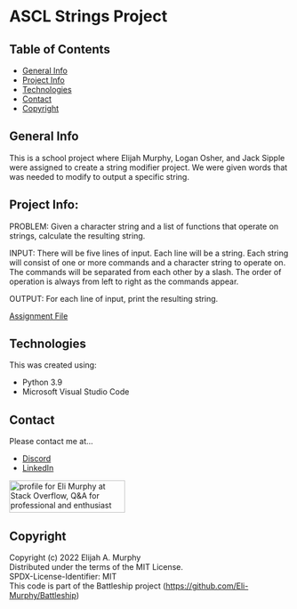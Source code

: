 # ASCL Strings Project

## Table of Contents
* [General Info](#general-info)
* [Project Info](#project-info)
* [Technologies](#technologies)
* [Contact](#contact)
* [Copyright](#Copyright)

## General Info

This is a school project where Elijah Murphy, Logan Osher, and Jack Sipple were assigned to create a string modifier project. We were given words that was needed to modify to output a specific string.

## Project Info:
PROBLEM: Given a character string and a list of functions that operate on strings,
calculate the resulting string.  

INPUT: There will be five lines of input. Each line will be a string. Each string will
consist of one or more commands and a character string to operate on. The commands
will be separated from each other by a slash. The order of operation is always from left
to right as the commands appear.  

OUTPUT: For each line of input, print the resulting string.  

[Assignment File](https://www.springssoft.com/downloads/ACSLTopics/PracticeTests/Intermediate/05_3_progStrings.pdf)

## Technologies

This was created using:
* Python 3.9
* Microsoft Visual Studio Code

## Contact

Please contact me at...
* [Discord](discordapp.com/users/364051837923491841)
* [LinkedIn](https://www.linkedin.com/in/eli-murphy-a35b90210/)
<a href="https://stackoverflow.com/users/14735733/eli-murphy">
  <img src="https://stackoverflow.com/users/flair/14735733.png?theme=dark" width="208" height="58" alt="profile for Eli Murphy at Stack Overflow, Q&amp;A for professional and enthusiast programmers" title="profile for Eli Murphy at Stack Overflow, Q&amp;A for professional and enthusiast programmers">
</a>

## Copyright

Copyright (c) 2022 Elijah A. Murphy  
Distributed under the terms of the MIT License.  
SPDX-License-Identifier: MIT  
This code is part of the Battleship project (https://github.com/Eli-Murphy/Battleship)  
